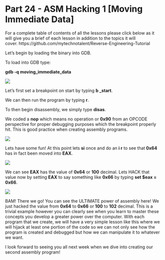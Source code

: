 <h1>Part 24 - ASM Hacking 1 [Moving Immediate Data]</h1><p>For a complete table of contents of all the lessons please click below as it will give you a brief of each lesson in addition to the topics it will cover. https://github.com/mytechnotalent/Reverse-Engineering-Tutorial</p><p>Let’s begin by loading the binary into GDB.</p><p>To load into GDB type:</p><p><strong>gdb -q moving_immediate_data</strong></p><div class="slate-resizable-image-embed slate-image-embed__resize-full-width"><img src="https://media-exp1.licdn.com/dms/image/C4E12AQGmxUkcxGlQFg/article-inline_image-shrink_1000_1488/0/1520534645555?e=1614211200&amp;v=beta&amp;t=gbsmxaezbk1B_4xKcmhpV97wT732t2DC3c7xjgFd9ck"/></div><p>Let’s first set a breakpoint on start by typing <strong>b _start</strong>.</p><p>We can then run the program by typing <strong>r</strong>.</p><p>To then begin disassembly, we simply type <strong>disas</strong>.</p><p>We coded a <strong>nop</strong> which means no operation or <strong>0x90</strong> from an OPCODE perspective for proper debugging purposes which the breakpoint properly hit. This is good practice when creating assembly programs.</p><div class="slate-resizable-image-embed slate-image-embed__resize-full-width"><img src="https://media-exp1.licdn.com/dms/image/C4E12AQGZBzT7jIhTSw/article-inline_image-shrink_1000_1488/0/1520241969888?e=1614211200&amp;v=beta&amp;t=g1r1dORRYM8-7n-Q_V5pd-7kjr4EHfJKKGWp5sckDXc"/></div><p>Lets have some fun! At this point lets <strong>si</strong> once and do an <strong>i r</strong> to see that<strong> 0x64</strong> has in fact been moved into <strong>EAX</strong>.</p><div class="slate-resizable-image-embed slate-image-embed__resize-full-width"><img src="https://media-exp1.licdn.com/dms/image/C4E12AQG2mmq0T4sx3Q/article-inline_image-shrink_1000_1488/0/1520148350561?e=1614211200&amp;v=beta&amp;t=UePLiVw5TluwehUCLzeJKsRurClCyRq_0DlKIiqF_40"/></div><p>We can see <strong>EAX</strong> has the value of <strong>0x64</strong> or <strong>100</strong> decimal. Lets HACK that value now by setting <strong>EAX</strong> to say something like <strong>0x66</strong> by typing <strong>set $eax = 0x66</strong>.</p><div class="slate-resizable-image-embed slate-image-embed__resize-full-width"><img src="https://media-exp1.licdn.com/dms/image/C4E12AQGXO_j1-YdTug/article-inline_image-shrink_1000_1488/0/1520194300522?e=1614211200&amp;v=beta&amp;t=O3X7YMmK2us1RC1qwDdhLtnkWhziQ5JH0iLQKdj6lAY"/></div><p>BAM! There we go! You can see the ULTIMATE power of assembly here! We just hacked the value from <strong>0x64</strong> to <strong>0x66</strong> or <strong>100</strong> to <strong>102</strong> decimal. This is a trivial example however you can clearly see when you learn to master these concepts you develop a greater power over the computer. With each program that we create, we will have a very simple lesson like this where we will hijack at least one portion of the code so we can not only see how the program is created and debugged but how we can manipulate it to whatever we want.</p><p>I look forward to seeing you all next week when we dive into creating our second assembly program!</p>